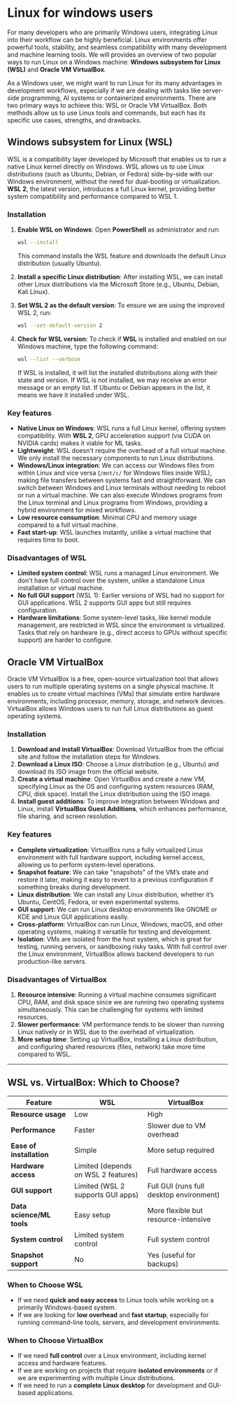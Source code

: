 # Linux for windows users

For many developers who are primarily Windows users, integrating Linux into their workflow can be highly beneficial. Linux environments offer powerful tools, stability, and seamless compatibility with many development and machine learning tools. We will provides an overview of two popular ways to run Linux on a Windows machine: **Windows subsystem for Linux (WSL)** and **Oracle VM VirtualBox**.

As a Windows user, we might want to run Linux for its many advantages in development workflows, especially if we are dealing with tasks like server-side programming, AI systems or containerized environments. There are two primary ways to achieve this: WSL or Oracle VM VirtualBox. Both methods allow us to use Linux tools and commands, but each has its specific use cases, strengths, and drawbacks.

## Windows subsystem for Linux (WSL)
WSL is a compatibility layer developed by Microsoft that enables us to run a native Linux kernel directly on Windows. WSL allows us to use Linux distributions (such as Ubuntu, Debian, or Fedora) side-by-side with our Windows environment, without the need for dual-booting or virtualization. **WSL 2**, the latest version, introduces a full Linux kernel, providing better system compatibility and performance compared to WSL 1.

### Installation
1. **Enable WSL on Windows**: Open **PowerShell** as administrator and run:
     ```bash
     wsl --install
     ```

    This command installs the WSL feature and downloads the default Linux distribution (usually Ubuntu).
2. **Install a specific Linux distribution**: After installing WSL, we can install other Linux distributions via the Microsoft Store (e.g., Ubuntu, Debian, Kali Linux).
3. **Set WSL 2 as the default version**: To ensure we are using the improved WSL 2, run:
     ```bash
     wsl --set-default-version 2
     ```
4. **Check for WSL version**: To check if **WSL** is installed and enabled on our Windows machine, type the following command:
     ```bash
     wsl --list --verbose
     ```

     If WSL is installed, it will list the installed distributions along with their state and version. If WSL is not installed, we may receive an error message or an empty list. If Ubuntu or Debian appears in the list, it means we have it installed under WSL.

### Key features
- **Native Linux on Windows**: WSL runs a full Linux kernel, offering system compatibility. With **WSL 2**, GPU acceleration support (via CUDA on NVIDIA cards) makes it viable for ML tasks.
- **Lightweight**: WSL doesn't require the overhead of a full virtual machine. We only install the necessary components to run Linux distributions.
- **Windows/Linux integration**: We can access our Windows files from within Linux and vice versa (`/mnt/c/` for Windows files inside WSL), making file transfers between systems fast and straightforward. We can switch between Windows and Linux terminals without needing to reboot or run a virtual machine. We can also execute Windows programs from the Linux terminal and Linux programs from Windows, providing a hybrid environment for mixed workflows.
- **Low resource consumption**: Minimal CPU and memory usage compared to a full virtual machine.
- **Fast start-up**: WSL launches instantly, unlike a virtual machine that requires time to boot.

### Disadvantages of WSL
- **Limited system control**: WSL runs a managed Linux environment. We don't have full control over the system, unlike a standalone Linux installation or virtual machine.
- **No full GUI support** (WSL 1): Earlier versions of WSL had no support for GUI applications. WSL 2 supports GUI apps but still requires configuration.
- **Hardware limitations**: Some system-level tasks, like kernel module management, are restricted in WSL since the environment is virtualized. Tasks that rely on hardware (e.g., direct access to GPUs without specific support) are harder to configure.


## Oracle VM VirtualBox
Oracle VM VirtualBox is a free, open-source virtualization tool that allows users to run multiple operating systems on a single physical machine. It enables us to create virtual machines (VMs) that simulate entire hardware environments, including processor, memory, storage, and network devices. VirtualBox allows Windows users to run full Linux distributions as guest operating systems.

### Installation
1. **Download and install VirtualBox**:  Download VirtualBox from the official site and follow the installation steps for Windows.   
2. **Download a Linux ISO**: Choose a Linux distribution (e.g., Ubuntu) and download its ISO image from the official website.
3. **Create a virtual machine**: Open VirtualBox and create a new VM, specifying Linux as the OS and configuring system resources (RAM, CPU, disk space). Install the Linux distribution using the ISO image.
4. **Install guest additions**: To improve integration between Windows and Linux, install **VirtualBox Guest Additions**, which enhances performance, file sharing, and screen resolution.

### Key features
- **Complete virtualization**: VirtualBox runs a fully virtualized Linux environment with full hardware support, including kernel access, allowing us to perform system-level operations.
- **Snapshot feature**: We can take "snapshots" of the VM’s state and restore it later, making it easy to revert to a previous configuration if something breaks during development.
- **Linux distribution**: We can install any Linux distribution, whether it’s Ubuntu, CentOS, Fedora, or even experimental systems.
- **GUI support**: We can run Linux desktop environments like GNOME or KDE and Linux GUI applications easily.
- **Cross-platform**: VirtualBox can run Linux, Windows, macOS, and other operating systems, making it versatile for testing and development.
- **Isolation**: VMs are isolated from the host system, which is great for testing, running servers, or sandboxing risky tasks. With full control over the Linux environment, VirtualBox allows backend developers to run production-like servers.

### Disadvantages of VirtualBox
1. **Resource intensive**: Running a virtual machine consumes significant CPU, RAM, and disk space since we are running two operating systems simultaneously. This can be challenging for systems with limited resources.
2. **Slower performance**: VM performance tends to be slower than running Linux natively or in WSL due to the overhead of virtualization.
3. **More setup time**: Setting up VirtualBox, installing a Linux distribution, and configuring shared resources (files, network) take more time compared to WSL.

---

## WSL vs. VirtualBox: Which to Choose?

| Feature | WSL | VirtualBox |
| ------- | --- | ---------- |
| **Resource usage** | Low | High |
| **Performance** | Faster | Slower due to VM overhead |
| **Ease of installation** | Simple | More setup required |
| **Hardware access** | Limited (depends on WSL 2 features) | Full hardware access |
| **GUI support** | Limited (WSL 2 supports GUI apps) | Full GUI (runs full desktop environment) |
| **Data science/ML tools** | Easy setup | More flexible but resource-intensive |
| **System control** | Limited system control | Full system control |
| **Snapshot support** | No | Yes (useful for backups) |

### When to Choose WSL
- If we need **quick and easy access** to Linux tools while working on a primarily Windows-based system.
- If we are looking for **low overhead** and **fast startup**, especially for running command-line tools, servers, and development environments.

### When to Choose VirtualBox
- If we need **full control** over a Linux environment, including kernel access and hardware features.
- If we are working on projects that require **isolated environments** or if we are experimenting with multiple Linux distributions.
- If we need to run a **complete Linux desktop** for development and GUI-based applications.